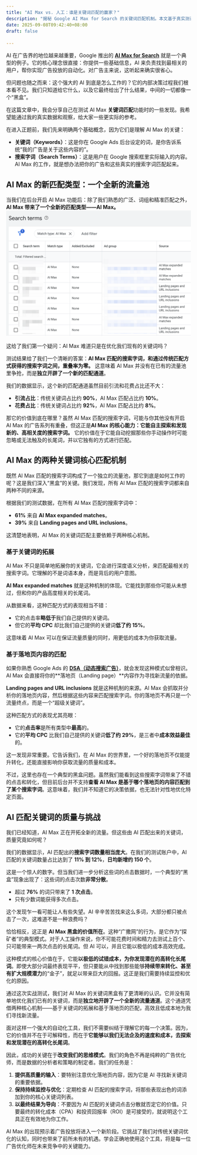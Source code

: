 ```yaml
---
title: "AI Max vs. 人工：谁是关键词匹配的赢家？"
description: "揭秘 Google AI Max for Search 的关键词匹配机制。本文基于真实测试数据，深入分析 AI Max 的两种核心匹配方式，以及它带来的新流量机会与挑战。"
date: 2025-09-08T09:42:40+08:00
draft: false

---
```


AI 在广告界的地位越来越重要，Google 推出的 **[AI Max for Search](https://blog.google/products/ads-commerce/google-ai-max-for-search-campaigns/)** 就是一个典型的例子。它的核心理念很直接：你提供一些基础信息，AI 来负责找到最相关的用户，帮你实现广告投放的自动化。对广告主来说，这听起来确实很省心。

但问题也随之而来：这个强大的 AI 到底是怎么工作的？它的内部决策过程我们根本看不见。我们只知道给它什么，以及它最终给出了什么结果，中间的一切都像一个“黑盒”。

在这篇文章中，我会分享自己在测试 AI Max **关键词匹配**功能时的一些发现。我希望能通过我的真实数据和观察，给大家一些更实际的参考。

在进入正题前，我们先来明确两个基础概念，因为它们是理解 AI Max 的关键：

* **关键词（Keywords）**：这是你在 Google Ads 后台设定的词，是你告诉系统“我的广告是关于这些内容的”。
* **搜索字词（Search Terms）**：这是用户在 Google 搜索框里实际输入的内容。AI Max 的工作，就是想办法把你的广告和这些真实的搜索字词匹配起来。


## AI Max 的新匹配类型：一个全新的流量池

当我们在后台开启 AI Max 功能后：除了我们熟悉的广泛、词组和精准匹配之外，**AI Max 带来了一个全新的匹配类型——AI Max。**
![ai-max-match-type](ai-max-match-type.png)

这给了我们第一个疑问：AI Max 难道只是在优化我们现有的关键词吗？

测试结果给了我们一个清晰的答案：**AI Max 匹配的搜索字词，和通过传统匹配方式获得的搜索字词之间，重叠率为零。** 这意味着 AI Max 并没有在已有的流量池里争抢，而是**独立开辟了一个新的匹配通道**。

我们的数据显示，这个新的匹配通道虽然目前引流和花费占比还不大：

* **引流占比**：传统关键词占比约 **90%**，AI Max 匹配占比约 **10%**。
* **花费占比**：传统关键词占比约 **92%**，AI Max 匹配占比约 **8%**。

那它的价值到底在哪里？虽然 AI Max 匹配的搜索字词，可能与你其他没有开启 AI Max 的广告系列有重叠，但这正是**AI Max 的核心能力：它能自主探索和发现新的、高相关度的搜索字词。** 它的价值在于它能自动挖掘那些你手动操作时可能忽略或无法触及的长尾词，并以它独有的方式进行匹配。


## AI Max 的两种关键词核心匹配机制


既然 AI Max 匹配的搜索字词构成了一个独立的流量池，那它到底是如何工作的呢？这是我们深入“黑盒”的关键。我们发现，所有 AI Max 匹配的搜索字词都来自两种不同的来源。

根据我们的测试数据，在所有 AI Max 匹配的搜索字词中：

* **61%** 来自 **AI Max expanded matches**。
* **39%** 来自 **Landing pages and URL inclusions**。

这清楚地表明，AI Max 的关键词匹配主要依赖于两种核心机制。

### 基于关键词的拓展

AI Max 不只是简单地拓展你的关键词，它会进行深度语义分析，来匹配最相关的搜索字词。它理解的不是词语本身，而是背后的用户意图。

**AI Max expanded matches** 就是这种机制的体现。它能找到那些你可能从未想过，但和你的产品高度相关的长尾词。

从数据来看，这种匹配方式的表现相当不错：

* 它的点击率**略低于**我们自己提供的关键词。
* 但它的**平均 CPC** 却比我们自己提供的关键词**低了约 15%**。

这意味着 AI Max 可以在保证流量质量的同时，用更低的成本为你获取流量。

### 基于落地页内容的匹配

如果你熟悉 Google Ads 的 **[DSA（动态搜索广告）](https://support.google.com/google-ads/answer/2471185?hl=en)**，就会发现这种模式似曾相识。AI Max 会直接将你的**落地页（Landing page）**内容作为寻找新流量的依据。

**Landing pages and URL inclusions** 就是这种机制的来源。AI Max 会抓取并分析你的落地页内容，然后根据这些内容来匹配搜索字词。你的落地页不再只是一个流量终点，而是一个“超级关键词”。

这种匹配方式的表现尤其亮眼：

* 它的**点击率**是所有类型中**最高**的。
* 它的**平均 CPC** 比我们自己提供的关键词**低了约 29%**，是三者中**成本效益最佳**的。

这一发现非常重要。它告诉我们，在 AI Max 的世界里，一个好的落地页不仅能提升转化，还能直接影响你获取流量的质量和成本。

不过，这里也存在一个典型的黑盒问题。虽然我们能看到这些搜索字词带来了不错的点击和转化，但目前后台并不支持**查看 AI Max 是基于哪个落地页的内容匹配到了某个搜索字词**。这意味着，我们并不知道它的决策依据，也无法针对性地优化特定页面。


## AI 匹配关键词的质量与挑战

我们已经知道，AI Max 正在开拓全新的流量。但这些由 AI 匹配出来的关键词，质量究竟如何呢？

我们的数据显示，AI 匹配出的**搜索字词数量相当庞大**。在我们的测试账户中，AI 匹配的关键词数量占比达到了 **11% 到 12%**，**日均新增约 150 个**。

这是一个惊人的数字。但当我们进一步分析这些词的点击数据时，一个典型的“黑盒”现象出现了：这些词的点击次数**非常分散**。

* 超过 **76%** 的词只带来了 **1 次点击**。
* 只有少数词能获得多次点击。

这个发现乍一看可能让人有些失望。AI 辛辛苦苦找来这么多词，大部分都只被点击了一次，这难道不是一种浪费吗？

恰恰相反，这正是 **AI Max 黑盒的价值所在**。这种“广撒网”的行为，是它作为“探矿者”的典型模式。对于人工操作来说，你不可能花费时间和精力去测试上百个、只可能带来一两次点击的长尾词。但 AI 可以，并且它能以极低的成本高效完成。

这种模式的核心价值在于，它能**以极低的试错成本，为你发现潜在的高转化长尾词**。即使大部分词最终表现平平，但只要能从中找到那些能够**持续带来转化、甚至有扩大规模潜力**的“金子”，就足以带来巨大的回报。这正是我们需要持续监控和优化的原因。


通过这次实战测试，我们对 AI Max 的关键词黑盒有了更清晰的认识。它并没有简单地优化我们已有的关键词，而是**独立地开辟了一个全新的流量通道**。这个通道凭借两种核心机制——基于关键词的拓展和基于落地页的匹配，高效且低成本地为我们寻找新流量。

面对这样一个强大的自动化工具，我们不需要纠结于理解它的每一个决策。因为，它的价值并不在于可解释性，而在于**它能够以我们无法企及的速度和成本，去探索和发现潜在的高转化长尾词**。

因此，成功的关键在于**改变我们的思维模式**。我们的角色不再是纯粹的广告优化师，而是数据的分析者和策略的制定者。我们的任务是：

1. **提供高质量的输入**：要特别注意优化落地页内容，因为它是 AI 寻找新关键词的重要依据。
2. **保持持续监控与优化**：定期检查 AI 匹配的搜索字词，将那些表现出色的词添加到你的核心关键词列表。
3. **以最终结果为导向**：不要因为 AI 匹配的关键词点击分散就否定它的价值。只要最终的转化成本（CPA）和投资回报率（ROI）是可接受的，就说明这个工具正在有效地为你工作。

AI Max 的出现预示着广告投放将进入一个新阶段。它挑战了我们对传统关键词优化的认知，同时也带来了前所未有的机遇。学会正确地使用这个工具，将是每一位广告优化师在未来竞争中的关键能力。